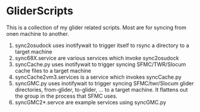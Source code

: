 # GliderScripts
This is a collection of my glider related scripts. Most are for syncing from onen machine to another.

1) sync2osudock uses inotifywait to trigger itself to rsync a directory to a target machine
2) sync68X.service are various services which invoke sync2osudock
3) syncCache.py uses inotifywait to trigger syncing SFMC/TWR/Slocum cache files to a target machine
4) syncCache2vm3.services is a service which invokes syncCache.py
5) syncGMC.py uses inotifywait to trigger syncing SFMC/twr/Slocum glider directories, from-glider, to-glider, ... to a target machine. It flattens out the group in the process that SFMC uses.
6) syncGMC2*.servce are example services using syncGMC.py

